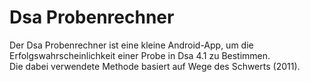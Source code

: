 # Dsa Probenrechner
Der Dsa Probenrechner ist eine kleine Android-App, um die Erfolgswahrscheinlichkeit einer Probe in Dsa 4.1 zu Bestimmen.  
Die dabei verwendete Methode basiert auf Wege des Schwerts (2011).
